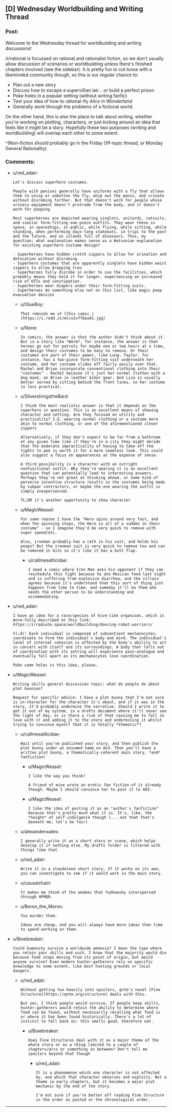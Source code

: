 ## [D] Wednesday Worldbuilding and Writing Thread

### Post:

Welcome to the Wednesday thread for worldbuilding and writing discussions!

/r/rational is focussed on rational and rationalist fiction, so we don't usually allow discussion of scenarios or worldbuilding unless there's finished chapters involved (see the sidebar).  It *is* pretty fun to cut loose with a likeminded community though, so this is our regular chance to:

* Plan out a new story
* Discuss how to escape a supervillian lair... or build a perfect prison
* Poke holes in a popular setting (without writing fanfic)
* Test your idea of how to rational-ify *Alice in Wonderland*
* Generally work through the problems of a fictional world.

On the other hand, this is *also* the place to talk about writing, whether you're working on plotting, characters, or just kicking around an idea that feels like it might be a story. Hopefully these two purposes (writing and worldbuilding) will overlap each other to some extent.

^(Non-fiction should probably go in the Friday Off-topic thread, or Monday General Rationality)


### Comments:

- u/red_adair:
  ```
  Let's discuss superhero costumes.

  People with penises generally have uniforms with a fly that allows them to unzip or unbutton the fly, whip out the penis, and urinate without disrobing further. But that doesn't work for people whose urinary equipment doesn't protrude from the body, and it doesn't work for pooping.

  Most superheroes are depicted wearing singlets, unitards, catsuits, and similar form-fitting one-piece outfits. They wear these in space, in spaceships, in public, while flying, while sitting, while standing, when performing days-long stakeouts, in trips to the past and the future, and on islands full of dinosaurs. Thus, my question: what explanation makes sense as a Watsonian explanation for existing superhero costume design?

  - Superheroes have hidden crotch zippers to allow for urination and defecation without disrobing
  - Superhero costumes that are apparently singlets have hidden waist zippers to allow dropping trou
  - Superheroes fully disrobe in order to use the facilities, which probably means they hold it for longer, experiencing an increased risk of UTIs and constipation.
  - Superheroes wear diapers under their form-fitting suits.
  - Superheroes do something else not on this list, like magic poop evacuation devices
  ```

  - u/GlueBoy:
    ```
    That reminds me of [this comic.](https://i.redd.it/mlcv2vffbas01.jpg)
    ```

  - u/None:
    ```
    In comics, the answer is that the author didn't think about it. But in a story like *Worm*, for instance, the answer is that heroes go out for patrols for maybe one or two hours at a time, and design their costumes to be easy to remove. Or their costumes are part of their power, like Lung. Taylor, for instance, has a two-piece form-fitting suit underneath her costume, and her costume slides off fairly easily over that. Rachel and Brian incorporate conventional clothing into their "costumes" - Rachel because it's just her normal clothes with a dog mask, an Brian in leather biker gear. And Lisa is usually better served by sitting behind the front lines, so her costume is less practical.
    ```

  - u/SilverstringstheBard:
    ```
    I think the most realistic answer is that it depends on the superhero in question. This is an excellent means of showing character and setting. Are they focused on utility and practicality? I.E. wearing normal clothing or a costume more akin to normal clothing, or one of the aforementioned clever zippers

    Alternatively, if they don't expect to be far from a bathroom at any given time like if they're in a city they might decide that the moderate impracticality of having to take off the tights to pee is worth it for a more seamless look. This could also suggest a focus on appearances at the expense of sense.

    A third possibility is a character with an outright nonfunctional outfit. Why they're wearing it is an excellent question that can potentially lead to interesting answers. Perhaps they're not great at thinking ahead, or some kind of perverse incentive structure results in the costumes being made by subpar contractors, or maybe the one wearing the outfit is simply inexperienced.

    TL;DR it's another opportunity to show character
    ```

  - u/MagicWeasel:
    ```
    For some reason I have the "Hero spins around very fast, and when the spinning stops, the Hero is all of a sudden in their costume" - so I imagine they'd be very quick to remove with super speed/etc. 

    Also, ironman probably has a cath in his suit, and holds his poops? But the ironman suit is very quick to remove too and can be removed in bits so it's like it has a butt flap.
    ```

    - u/callmesalticidae:
      ```
      I need a comic where Iron Man asks his opponent if they can reschedule this fight because he ate Mexican food last night and is suffering from explosive diarrhea, and the villain agrees because it's understood that this sort of thing just happens from time to time, and someday it'll be them who needs the other person to be understanding and accommodating.
      ```

- u/red_adair:
  ```
  I have an idea for a race/species of hive-like organisms, which is more-fully described at this link: https://irradiate.space/worldbuilding/dancing-robot-warriors/

  tl;dr: Each individual is composed of subsentient mechanocytes, coordinate to form the individual's body and mind. The individual's level of internal cohesion is affected by the body's ability to act in concert with itself and its surroundings. A body that falls out of coordination with its setting will experience pain-analogue and eventually fall apart as its mechanocytes lose coordination.

  Poke some holes in this idea, please.
  ```

- u/MagicWeasel:
  ```
  Writing skills general discussion topic: what do people do about plot bunnies? 

  Request for specific advice: I have a plot bunny that I'm not sure is in-character for the character it's about, and if it was in the story, it'd probably undermine the narrative. Should I write it to get it out of my system, in a drafts document where it'll never see the light of day, or is there a risk of that causing me to fall in love with it and adding it to the story and undermining it whilst trying to convince myself that it is totally *thematic*?
  ```

  - u/callmesalticidae:
    ```
    Wait until you've published your story, and then publish the plot bunny under an assumed name on Ao3. Then you'll have a written plot bunny, a thematically-coherent main story, *and* fanfiction!
    ```

    - u/MagicWeasel:
      ```
      I like the way you think!

      A friend of mine wrote an erotic fan fiction of it already though. Maybe I should convince her to post it to AO3.
      ```

    - u/MagicWeasel:
      ```
      I like the idea of posting it as an "author's fanfiction" because that's pretty much what it is. It's, like, the *height* of self-indulgence though (... not that that's beneath me, let's be fair)
      ```

  - u/alexanderwales:
    ```
    I generally write it as a short story or scene, which helps develop it if nothing else. My drafts folder is littered with things like that.
    ```

  - u/red_adair:
    ```
    Write it in a standalone short story. If it works on its own, you can investigate to see if it would work in the main story.
    ```

  - u/causalchain:
    ```
    It makes me think of the omakes that Yudkowsky interspersed through HPMOR.
    ```

  - u/Boron_the_Moron:
    ```
    You murder them.

    Ideas are cheap, and you will always have more ideas than time to spend working on them.
    ```

- u/Bowbreaker:
  ```
  Could humanity survive a worldwide amnesia? I mean the type where you retain your skills and such. I know that the majority would die because food stops moving from its point of origin, but would anyone survive? Even modern hunter-gatherers rely on specific knowledge to some extent, like best hunting grounds or local dangers.
  ```

  - u/red_adair:
    ```
    Without getting too heavily into spoilers, qntm's novel [Fine Structure](https://qntm.org/structure) deals with this.

    But yes, I think people would survive. If people keep skills, hunter-gatherers would retain the ability to determine where food can be found, without necessarily recalling what food is or where it has been found historically. There's a lot of instinct to fall back on: this smells good, therefore eat.
    ```

    - u/Bowbreaker:
      ```
      Does Fine Structures deal with it as a major theme of the whole story or as a thing limited to a couple of chapters/arcs or something in between? Don't tell me spoilers beyond that though
      ```

      - u/red_adair:
        ```
        It is a phenomenon which one character is not affected by, and which that character observes and exploits. Not a theme in early chapters, but it becomes a major plot mechanic by the end of the story.

        I'm not sure if you're better off reading Fine Structure in the order as posted or the chronological order.
        ```

---

